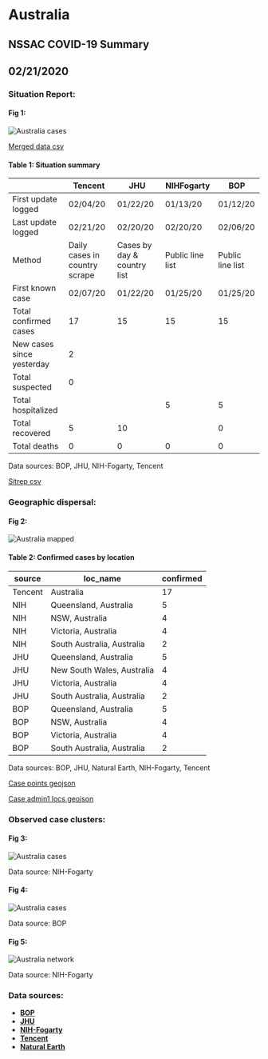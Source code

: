# Australia
## NSSAC COVID-19 Summary
## 02/21/2020



### Situation Report:
#### Fig 1:
![Australia cases](../merged_histories/Australia_merged_histories.png)

[Merged data csv](https://github.com/SchlittDataSci/SchlittDataSci.github.io/blob/master/data/tables/Australia_merged_daily.csv)

#### Table 1: Situation summary


|                           | Tencent                       | JHU                         | NIHFogarty       | BOP              |
|---------------------------|-------------------------------|-----------------------------|------------------|------------------|
| First update logged       | 02/04/20                      | 01/22/20                    | 01/13/20         | 01/12/20         |
| Last update logged        | 02/21/20                      | 02/20/20                    | 02/20/20         | 02/06/20         |
| Method                    | Daily cases in country scrape | Cases by day & country list | Public line list | Public line list |
| First known case          | 02/07/20                      | 01/22/20                    | 01/25/20         | 01/25/20         |
| Total confirmed cases     | 17                            | 15                          | 15               | 15               |
| New cases since yesterday | 2                             |                             |                  |                  |
| Total suspected           | 0                             |                             |                  |                  |
| Total hospitalized        |                               |                             | 5                | 5                |
| Total recovered           | 5                             | 10                          |                  | 0                |
| Total deaths              | 0                             | 0                           | 0                | 0                |

Data sources: BOP, JHU, NIH-Fogarty, Tencent


[Sitrep csv](https://github.com/SchlittDataSci/SchlittDataSci.github.io/blob/master/data/tables/Australia_sitrep.csv)

### Geographic dispersal:
#### Fig 2:
![Australia mapped](../case_locs/Australia_case_locs.png)

#### Table 2: Confirmed cases by location


| source   | loc_name                   |   confirmed |
|----------|----------------------------|-------------|
| Tencent  | Australia                  |          17 |
| NIH      | Queensland, Australia      |           5 |
| NIH      | NSW, Australia             |           4 |
| NIH      | Victoria, Australia        |           4 |
| NIH      | South Australia, Australia |           2 |
| JHU      | Queensland, Australia      |           5 |
| JHU      | New South Wales, Australia |           4 |
| JHU      | Victoria, Australia        |           4 |
| JHU      | South Australia, Australia |           2 |
| BOP      | Queensland, Australia      |           5 |
| BOP      | NSW, Australia             |           4 |
| BOP      | Victoria, Australia        |           4 |
| BOP      | South Australia, Australia |           2 |

Data sources: BOP, JHU, Natural Earth, NIH-Fogarty, Tencent


[Case points geojson](https://github.com/SchlittDataSci/SchlittDataSci.github.io/blob/master/data/shapes/Australia_case_locs.geojson)

[Case admin1 locs geojson](https://github.com/SchlittDataSci/SchlittDataSci.github.io/blob/master/data/shapes/Australia_admin1_locs.geojson)

### Observed case clusters:
#### Fig 3:
![Australia cases](../cluster_analysis/Australia_imported_cases_NIHFogarty.png)



Data source: NIH-Fogarty


#### Fig 4:
![Australia cases](../cluster_analysis/Australia_imported_cases_BOP.png)



Data source: BOP


#### Fig 5:
![Australia network](../autochthonous_networks/Australia_network.png)



Data source: NIH-Fogarty


### Data sources:
* **[BOP](https://github.com/beoutbreakprepared/nCoV2019)**
* **[JHU](https://github.com/CSSEGISandData/COVID-19)** 
* **[NIH-Fogarty](https://docs.google.com/spreadsheets/d/1jS24DjSPVWa4iuxuD4OAXrE3QeI8c9BC1hSlqr-NMiU/edit#gid=1187587451)** 
* **[Tencent](https://news.qq.com/zt2020/page/feiyan.htm)**
* **[Natural Earth](https://www.naturalearthdata.com/forums/forum/natural-earth-map-data/cultural-vectors/admin-1-states-provinces-and-their-boundaries/)**

<!-- Global site tag (gtag.js) - Google Analytics -->
<script async src="https://www.googletagmanager.com/gtag/js?id=UA-158816269-1"></script>
<script>
  window.dataLayer = window.dataLayer || [];
  function gtag(){dataLayer.push(arguments);}
  gtag('js', new Date());

  gtag('config', 'UA-158816269-1');
</script>
